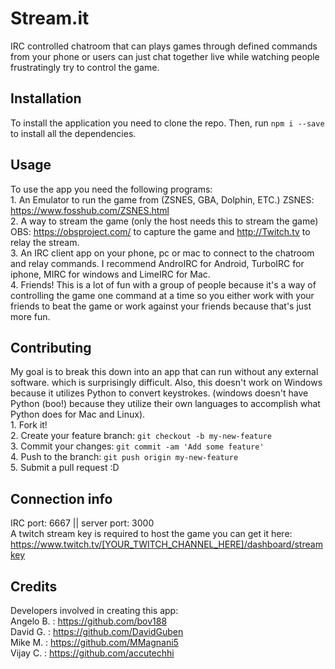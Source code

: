 # Stream.it
IRC controlled chatroom that can plays games through defined commands from your phone or users can just chat together live while watching people frustratingly try to control the game.
## Installation
To install the application you need to clone the repo. Then, run `npm i --save` to install all the dependencies.
## Usage
To use the app you need the following programs:
<br/> 1. An Emulator to run the game from (ZSNES, GBA, Dolphin, ETC.) ZSNES: https://www.fosshub.com/ZSNES.html
<br/> 2. A way to stream the game (only the host needs this to stream the game) OBS: https://obsproject.com/ to capture the game and http://Twitch.tv to relay the stream.
<br/> 3. An IRC client app on your phone, pc or mac to connect to the chatroom and relay commands. I recommend AndroIRC for Android, TurboIRC for iphone, MIRC for windows and LimeIRC for Mac.
<br/> 4. Friends! This is a lot of fun with a group of people because it's a way of controlling the game one command at a time so you either work with your friends to beat the game or work against your friends because that's just more fun.
## Contributing
My goal is to break this down into an app that can run without any external software. which is surprisingly difficult. Also, this doesn't work on Windows because it utilizes Python to convert keystrokes. (windows doesn't have Python (boo!) because they utilize their own languages to accomplish what Python does for Mac and Linux).
<br/> 1. Fork it!
<br/> 2. Create your feature branch: `git checkout -b my-new-feature`
<br/> 3. Commit your changes: `git commit -am 'Add some feature'`
<br/> 4. Push to the branch: `git push origin my-new-feature`
<br/> 5. Submit a pull request :D
## Connection info
IRC port: 6667 || server port: 3000
<br/>A twitch stream key is required to host the game you can get it here: https://www.twitch.tv/[YOUR_TWITCH_CHANNEL_HERE]/dashboard/streamkey

## Credits
Developers involved in creating this app:
<br/> Angelo B. :   https://github.com/bov188
<br/> David G.  :   https://github.com/DavidGuben
<br/> Mike M.   :   https://github.com/MMagnani5
<br/> Vijay C.  :   https://github.com/accutechhi
